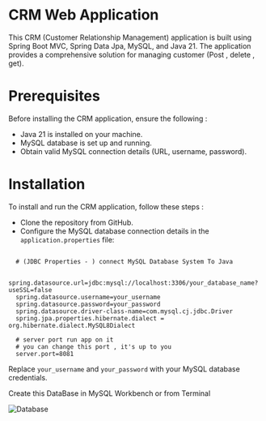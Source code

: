 # CRM Web Application

This CRM (Customer Relationship Management) application is built using Spring Boot MVC, Spring Data Jpa, MySQL, and Java 21. The application provides a comprehensive solution for managing customer (Post , delete , get). 


# Prerequisites

Before installing the CRM application, ensure the following :

- Java 21 is installed on your machine.
- MySQL database is set up and running.
- Obtain valid MySQL connection details (URL, username, password).

# Installation

To install and run the CRM application, follow these steps :

- Clone the repository from GitHub.
- Configure the MySQL database connection details in the `application.properties` file:

```

  # (JDBC Properties - ) connect MySQL Database System To Java

  spring.datasource.url=jdbc:mysql://localhost:3306/your_database_name?useSSL=false
  spring.datasource.username=your_username
  spring.datasource.password=your_password
  spring.datasource.driver-class-name=com.mysql.cj.jdbc.Driver
  spring.jpa.properties.hibernate.dialect = org.hibernate.dialect.MySQL8Dialect

  # server port run app on it
  # you can change this port , it's up to you
  server.port=8081

```

Replace `your_username` and `your_password` with your MySQL database credentials.

Create this DataBase in MySQL Workbench or from Terminal

![Database](https://github.com/ahmedelazab1220/CRM-RESTAPI-SpringBoot/assets/105994948/2be3574a-5716-47c2-9420-cb7b74b17732)
